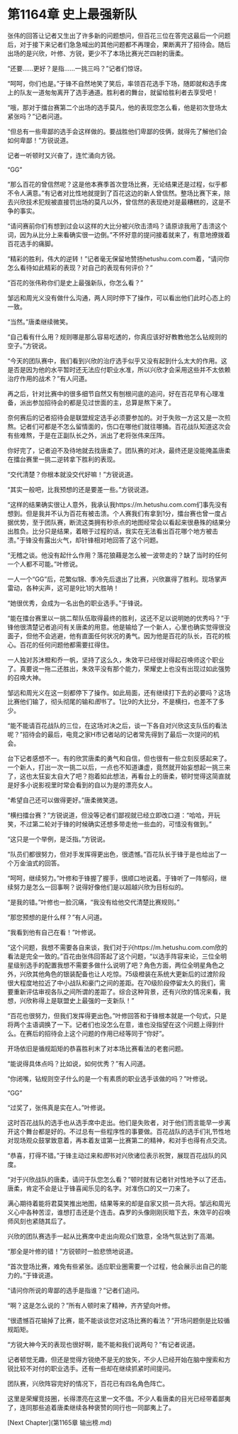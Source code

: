 # 第1164章 史上最强新队

张伟的回答让记者又生出了许多新的问题想问，但百花三位在答完这最后一个问题后，对于接下来记者们急急喊出的其他问题都不再理会，果断离开了招待会。随后出场的是兴欣，叶修、方锐，更少不了本场比赛光芒四射的唐柔。

“还要……更好？是指……一挑三吗？”记者们惊讶。

“呵呵，你们也是。”于锋不自然地笑了笑后，率领百花选手下场，随即就和选手席上的队友一道匆匆离开了选手通道。胜利者的舞台，就留给胜利者去享受吧！

“哦，那对于擂台赛第二个出场的选手莫凡，他的表现您怎么看，他是初次登场太紧张吗？”记者问道。

“但总有一些卑鄙的选手会这样做的。要战胜他们卑鄙的伎俩，就得先了解他们会如何卑鄙！”方锐说道。

记者一听顿时又兴奋了，连忙涌向方锐。

“GG”

“那么百花的曾信然呢？这是他本赛季首次登场比赛，无论结果还是过程，似乎都不令人满意。”有记者对比性地就提到了百花这边的新人曾信然。整场比赛下来，除去兴欣技术犯规被直接罚出场的莫凡以外，曾信然的表现绝对是最糟糕的，这是不争的事实。

“请问赛前你们有想到过会以这样的大比分被兴欣击溃吗？请原谅我用了击溃这个词，因为从比分上来看确实很一边倒。”不怀好意的提问接着就来了，有意地撩拨着百花选手的痛脚。

“精彩的胜利，伟大的逆转！”记者毫无保留地赞扬hetushu.com.com着，“请问你怎么看待如此精彩的表现？对自己的表现有何评价？”

“百花的张伟称你们是史上最强新队，你怎么看？”

邹远和周光义没有做什么沟通，两人同时停下了操作，可以看出他们此时心态上的一致。

“当然。”唐柔继续微笑。

“自己看有什么用？规则哪是那么容易吃透的，你真应该好好教教他怎么钻规则的空子。”方锐说。

“今天的团队赛中，我们看到兴欣的治疗选手似乎又没有起到什么太大的作用。这是否是因为他的水平暂时还无法应付职业水准，所以兴欣才会采用这些并不太依赖治疗作用的战术？”有人问道。

再之后，针对比赛中的很多细节自然又有刨根问底的追问，好在百花早有心理准备，派出参加招待会的都是见过世面的主，总算是熬下来了。

奈何赛后的记者招待会是联盟规定选手必须要参加的。对于失败一方这又是一次煎熬。记者们可都是不怎么留情面的，伤口在哪他们就往哪捅。百花战队知道这次会有些难熬，于是在正副队长之外，派出了老将张伟来压阵。

你好完了，记者迫不及待地就去找唐柔了。团队赛的对决，最终还是没能掩盖唐柔在擂台赛里一挑二逆转拿下胜利的表现。

“交代清楚？你根本就没交代好嘛！”方锐说道。

“其实一般吧，比我预想的还是要差一些。”方锐说道。

“这样的结果确实很让人意外，我承认我https://m.hetushu.com.com们事先没有想到。但是我并不认为百花有被击溃。个人赛我们有拿到1分，擂台赛也曾一度占据优势，至于团队赛，断流这类拥有秒杀点的地图经常会以看起来很悬殊的结果分出胜负。比分只是结果，着眼于过程的话，我实在无法看出百花哪个地方被击溃。”于锋没有露出火气，却针锋相对地回答了这个问题。

“无稽之谈。他没有起什么作用？落花狼藉是怎么被一波带走的？缺了当时的任何一个人都不可能。”叶修说。

一人一个“GG”后，花繁似锦、季冷先后退出了比赛，兴欣赢得了胜利。现场掌声雷动，各种尖声，这可是9比1的大胜呐！

“她很优秀，会成为一名出色的职业选手。”于锋说。

“能在擂台赛里以一挑二帮队伍取得最终的胜利，这还不足以说明她的优秀吗？”于锋他很清楚记者追问有关唐柔的用意。他是输给了一个新人，心里也确实觉得很没面子，但他不会逃避，他有直面任何状况的勇气。因为他是百花的队长，百花的核心。百花的任何问题他都需要扛得住。

一人独对苏沐橙和乔一帆，坚持了这么久，朱效平已经很对得起召唤师这个职业了。真要说一拖二还胜出，朱效平没有那个能力，荣耀史上也没有出现过如此强势的召唤大神。

邹远和周光义在这一刻都停下了操作。如此局面，还有继续打下去的必要吗？这场比赛他们输了，彻头彻尾的输和*图*书了。1比9的大比分，不是横扫，也差不了多少。

“能不能请百花战队的三位，在这场对决之后，谈一下各自对兴欣这支队伍的看法呢？”招待会的最后，电竞之家H市记者站的记者常先得到了最后一次提问的机会。

台下记者感想不一。有的欣赏唐柔的勇气和自信，但也很有一些立刻反感起来了。一个新人，打出一次一挑二以后，一点也不知道谦虚，竟然就开始妄想起一挑三来了，这也太狂妄太自大了吧？抱着如此想法，再看台上的唐柔，顿时觉得这简直就是好多小说影视里时常会看到的自以为是的漂亮女人。

“希望自己还可以做得更好。”唐柔微笑道。

“横扫擂台赛？”方锐说道，但没等记者们鄙视就已经立即改口道：“哈哈，开玩笑，不过第二轮对于锋的时候确实还想多带走他一些血的，可惜没有做到。”

“这只是一个举例，是泛指。”方锐说。

“队员们都很努力，但对手发挥得更出色，很遗憾。”百花队长于锋于是也给出了一个万金油式的回答。

“呵呵，继续努力。”叶修和于锋握了握手，很顺口地说着。于锋听了一阵郁闷，继续努力是怎么一回事啊？说得好像他们是以超越兴欣为目标似的。

“是我的错。”叶修也一脸沉痛，“我没有给他交代清楚比赛规则。”

“那您预想的是什么样？”有人问道。

“我看到他有自己在看！”叶修说。

“这个问题，我想不需要各自来谈，我们对于兴https://m.hetushu.com.com欣的看法是完全一致的。”百花由张伟回答起了这个问题，“以选手阵容来论，三位全明星级别选手的配置我想不需要多做什么说明了吧？角色方面，两位全明星角色之外，兴欣其他角色的银装配备也让人吃惊。75级橙装在系统大更新后的过渡阶段很大程度地拉近了中小战队和豪门之间的差距。在70级阶段停留太久的我们，需要重新评估审视各队之间所谓的差距了。综合这种背景，还有兴欣的情况来看，我想，兴欣称得上是联盟史上最强的一支新队！”

“百花也很努力，但我们发挥得更出色。”叶修回答和于锋根本就是一个句式，只是将两个主语调换了一下。记者们也没怎么在意，谁也没指望在这个问题上得到什么。在赛后的招待会上这个问题的作用已经等同于“你好”。

开场依旧是循规蹈矩的恭喜胜利末了对本场比赛看法的老套问题。

“能说得具体点吗？比如说，如何优秀？”有人问道。

“你闭嘴，钻规则空子什么的是一个有素质的职业选手该做的吗？”叶修说。

“GG”

“过奖了，张伟真是实在人。”叶修说。

这时百花战队的选手也从选手席中走出。他们是失败者，对于他们而言能早一步离开这个舞台都是好的。不过总有一些程序性的事要做。百花战队的选手们礼节性地对现场观众鼓掌致意着，再本着友谊第一比赛第二的精神，和对手也得有点交流。

“恭喜，打得不错。”于锋主动过来和*图*书对兴欣诸位表示祝贺，展现百花战队的风度。

“对于兴欣战队的唐柔，请问于队您怎么看？”顿时就有记者针对性地予以了还击。唐柔，肯定不会是让于锋喜闻乐见的名字。对准伤口的又一刀来了。

满心期待着能将君莫笑推出地图，结果等来的却是自家又损一员大将。邹远和周光义心中各种苦涩，谁想打击还是个连击。森罗的头像刚刚灰暗下去，朱效平的召唤师风刻也紧随其后了。

兴欣的团队赛选手一起从比赛席中走出向观众们致意，全场气氛达到了高潮。

“那全是叶修的错！”方锐顿时一脸悲愤地说道。

“首次登场比赛，难免有些紧张。适应职业圈需要一个过程，他会展示出自己的能力的。”于锋说道。

“请问你所说的卑鄙的选手是指谁？”记者们追问。

“啊？这是怎么说的？”所有人顿时来了精神，齐齐望向叶修。

“很遗憾百花输掉了比赛，能不能谈谈您对这场比赛的看法？”开场问题倒是比较循规蹈矩。

“方锐大神今天的表现也很好啊，能不能和我们说两句？”有记者说道。

记者顿觉无趣，但还是觉得方锐绝不是无的放矢，不少人已经开始在脑中搜索和方锐比较不对付的职业选手。还有一些却在继续抓紧时间提问。

团队赛，兴欣阵容完好的情况下，百花已有四名角色阵亡。

这里是荣耀竞技圈，长得漂亮在这里一文不值。不少人看唐柔的目光已经带着鄙夷了，连同那些追着唐柔继续各种褒赞的同行也一同鄙夷上了。



[Next Chapter](第1165章 输出榜.md)